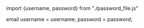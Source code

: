 import {username, password} from "./password_file.js"

email username = username;
password = password;